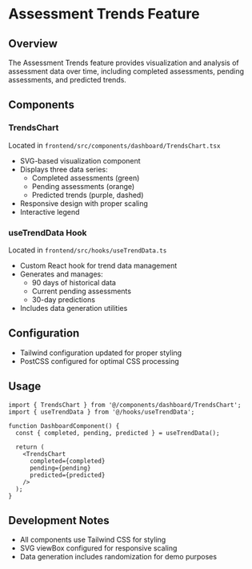 # Assessment Trends Feature

## Overview
The Assessment Trends feature provides visualization and analysis of assessment data over time, including completed assessments, pending assessments, and predicted trends.

## Components

### TrendsChart
Located in `frontend/src/components/dashboard/TrendsChart.tsx`
- SVG-based visualization component
- Displays three data series:
  - Completed assessments (green)
  - Pending assessments (orange)
  - Predicted trends (purple, dashed)
- Responsive design with proper scaling
- Interactive legend

### useTrendData Hook
Located in `frontend/src/hooks/useTrendData.ts`
- Custom React hook for trend data management
- Generates and manages:
  - 90 days of historical data
  - Current pending assessments
  - 30-day predictions
- Includes data generation utilities

## Configuration
- Tailwind configuration updated for proper styling
- PostCSS configured for optimal CSS processing

## Usage

```tsx
import { TrendsChart } from '@/components/dashboard/TrendsChart';
import { useTrendData } from '@/hooks/useTrendData';

function DashboardComponent() {
  const { completed, pending, predicted } = useTrendData();
  
  return (
    <TrendsChart 
      completed={completed}
      pending={pending}
      predicted={predicted}
    />
  );
}
```

## Development Notes
- All components use Tailwind CSS for styling
- SVG viewBox configured for responsive scaling
- Data generation includes randomization for demo purposes